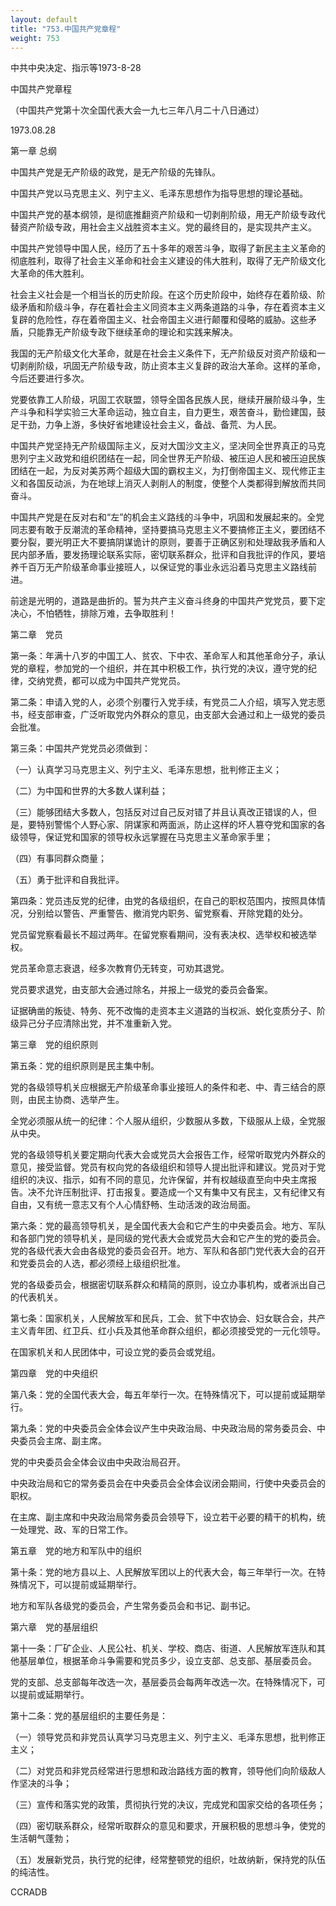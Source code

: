 ```yaml
---
layout: default
title: "753.中国共产党章程"
weight: 753
---
```


中共中央决定、指示等1973-8-28

中国共产党章程

（中国共产党第十次全国代表大会一九七三年八月二十八日通过）

1973.08.28

第一章  总纲

中国共产党是无产阶级的政党，是无产阶级的先锋队。

中国共产党以马克思主义、列宁主义、毛泽东思想作为指导思想的理论基础。

中国共产党的基本纲领，是彻底推翻资产阶级和一切剥削阶级，用无产阶级专政代替资产阶级专政，用社会主义战胜资本主义。党的最终目的，是实现共产主义。

中国共产党领导中国人民，经历了五十多年的艰苦斗争，取得了新民主主义革命的彻底胜利，取得了社会主义革命和社会主义建设的伟大胜利，取得了无产阶级文化大革命的伟大胜利。

社会主义社会是一个相当长的历史阶段。在这个历史阶段中，始终存在着阶级、阶级矛盾和阶级斗争，存在着社会主义同资本主义两条道路的斗争，存在着资本主义复辟的危险性，存在着帝国主义、社会帝国主义进行颠覆和侵略的威胁。这些矛盾，只能靠无产阶级专政下继续革命的理论和实践来解决。

我国的无产阶级文化大革命，就是在社会主义条件下，无产阶级反对资产阶级和一切剥削阶级，巩固无产阶级专政，防止资本主义复辟的政治大革命。这样的革命，今后还要进行多次。

党要依靠工人阶级，巩固工农联盟，领导全国各民族人民，继续开展阶级斗争，生产斗争和科学实验三大革命运动，独立自主，自力更生，艰苦奋斗，勤俭建国，鼓足干劲，力争上游，多快好省地建设社会主义，备战、备荒、为人民。

中国共产党坚持无产阶级国际主义，反对大国沙文主义，坚决同全世界真正的马克思列宁主义政党和组织团结在一起，同全世界无产阶级、被压迫人民和被压迫民族团结在一起，为反对美苏两个超级大国的霸权主义，为打倒帝国主义、现代修正主义和各国反动派，为在地球上消灭人剥削人的制度，使整个人类都得到解放而共同奋斗。

中国共产党是在反对右和“左”的机会主义路线的斗争中，巩固和发展起来的。全党同志要有敢于反潮流的革命精神，坚持要搞马克思主义不要搞修正主义，要团结不要分裂，要光明正大不要搞阴谋诡计的原则，要善于正确区别和处理敌我矛盾和人民内部矛盾，要发扬理论联系实际，密切联系群众，批评和自我批评的作风，要培养千百万无产阶级革命事业接班人，以保证党的事业永远沿着马克思主义路线前进。

前途是光明的，道路是曲折的。誓为共产主义奋斗终身的中国共产党党员，要下定决心，不怕牺牲，排除万难，去争取胜利！

第二章　党员

第一条：年满十八岁的中国工人、贫农、下中农、革命军人和其他革命分子，承认党的章程，参加党的一个组织，并在其中积极工作，执行党的决议，遵守党的纪律，交纳党费，都可以成为中国共产党党员。

第二条：申请入党的人，必须个别覆行入党手续，有党员二人介绍，填写入党志愿书，经支部审查，广泛听取党内外群众的意见，由支部大会通过和上一级党的委员会批准。

第三条：中国共产党党员必须做到：

（一）认真学习马克思主义、列宁主义、毛泽东思想，批判修正主义；

（二）为中国和世界的大多数人谋利益；

（三）能够团结大多数人，包括反对过自己反对错了并且认真改正错误的人，但是，要特别警惕个人野心家、阴谋家和两面派，防止这样的坏人篡夺党和国家的各级领导，保证党和国家的领导权永远掌握在马克思主义革命家手里；

（四）有事同群众商量；

（五）勇于批评和自我批评。

第四条：党员违反党的纪律，由党的各级组织，在自己的职权范围内，按照具体情况，分别给以警告、严重警告、撤消党内职务、留党察看、开除党籍的处分。

党员留党察看最长不超过两年。在留党察看期间，没有表决权、选举权和被选举权。

党员革命意志衰退，经多次教育仍无转变，可劝其退党。

党员要求退党，由支部大会通过除名，并报上一级党的委员会备案。

证据确凿的叛徒、特务、死不改悔的走资本主义道路的当权派、蜕化变质分子、阶级异己分子应清除出党，并不准重新入党。

第三章　党的组织原则

第五条：党的组织原则是民主集中制。

党的各级领导机关应根据无产阶级革命事业接班人的条件和老、中、青三结合的原则，由民主协商、选举产生。

全党必须服从统一的纪律：个人服从组织，少数服从多数，下级服从上级，全党服从中央。

党的各级领导机关要定期向代表大会或党员大会报告工作，经常听取党内外群众的意见，接受监督。党员有权向党的各级组织和领导人提出批评和建议。党员对于党组织的决议、指示，如有不同的意见，允许保留，并有权越级直至向中央主席报告。决不允许压制批评、打击报复。要造成一个又有集中又有民主，又有纪律又有自由，又有统一意志又有个人心情舒畅、生动活泼的政治局面。

第六条：党的最高领导机关，是全国代表大会和它产生的中央委员会。地方、军队和各部门党的领导机关，是同级的党代表大会或党员大会和它产生的党的委员会。党的各级代表大会由各级党的委员会召开。地方、军队和各部门党代表大会的召开和党委员会的人选，都必须经上级组织批准。

党的各级委员会，根据密切联系群众和精简的原则，设立办事机构，或者派出自己的代表机关。

第七条：国家机关，人民解放军和民兵，工会、贫下中农协会、妇女联合会，共产主义青年团、红卫兵、红小兵及其他革命群众组织，都必须接受党的一元化领导。

在国家机关和人民团体中，可设立党的委员会或党组。

第四章　党的中央组织

第八条：党的全国代表大会，每五年举行一次。在特殊情况下，可以提前或延期举行。

第九条：党的中央委员会全体会议产生中央政治局、中央政治局的常务委员会、中央委员会主席、副主席。

党的中央委员会全体会议由中央政治局召开。

中央政治局和它的常务委员会在中央委员会全体会议闭会期间，行使中央委员会的职权。

在主席、副主席和中央政治局常务委员会领导下，设立若干必要的精干的机构，统一处理党、政、军的日常工作。

第五章　党的地方和军队中的组织

第十条：党的地方县以上、人民解放军团以上的代表大会，每三年举行一次。在特殊情况下，可以提前或延期举行。

地方和军队各级党的委员会，产生常务委员会和书记、副书记。

第六章　党的基层组织

第十一条：厂矿企业、人民公社、机关、学校、商店、街道、人民解放军连队和其他基层单位，根据革命斗争需要和党员多少，设立支部、总支部、基层委员会。

党的支部、总支部每年改选一次，基层委员会每两年改选一次。在特殊情况下，可以提前或延期举行。

第十二条：党的基层组织的主要任务是：

（一）领导党员和非党员认真学习马克思主义、列宁主义、毛泽东思想，批判修正主义；

（二）对党员和非党员经常进行思想和政治路线方面的教育，领导他们向阶级敌人作坚决的斗争；

（三）宣传和落实党的政策，贯彻执行党的决议，完成党和国家交给的各项任务；

（四）密切联系群众，经常听取群众的意见和要求，开展积极的思想斗争，使党的生活朝气蓬勃；

（五）发展新党员，执行党的纪律，经常整顿党的组织，吐故纳新，保持党的队伍的纯洁性。

CCRADB

